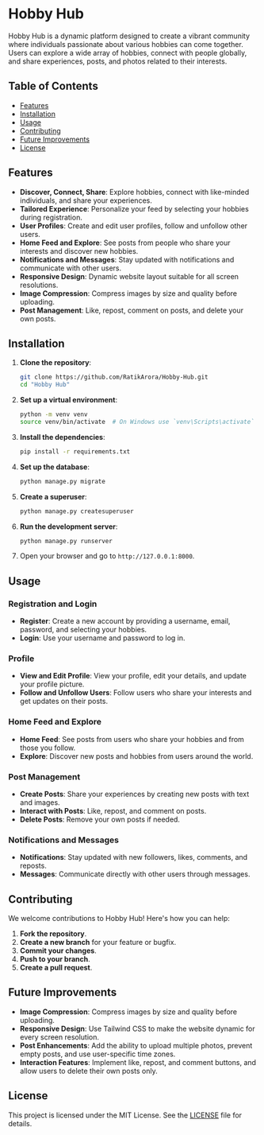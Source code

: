 # Hobby Hub

Hobby Hub is a dynamic platform designed to create a vibrant community where individuals passionate about various hobbies can come together. Users can explore a wide array of hobbies, connect with people globally, and share experiences, posts, and photos related to their interests. 

## Table of Contents

- [Features](#features)
- [Installation](#installation)
- [Usage](#usage)
- [Contributing](#contributing)
- [Future Improvements](#future-improvements)
- [License](#license)

## Features

- **Discover, Connect, Share**: Explore hobbies, connect with like-minded individuals, and share your experiences.
- **Tailored Experience**: Personalize your feed by selecting your hobbies during registration.
- **User Profiles**: Create and edit user profiles, follow and unfollow other users.
- **Home Feed and Explore**: See posts from people who share your interests and discover new hobbies.
- **Notifications and Messages**: Stay updated with notifications and communicate with other users.
- **Responsive Design**: Dynamic website layout suitable for all screen resolutions.
- **Image Compression**: Compress images by size and quality before uploading.
- **Post Management**: Like, repost, comment on posts, and delete your own posts.

## Installation

1. **Clone the repository**:
    ```bash
    git clone https://github.com/RatikArora/Hobby-Hub.git
    cd "Hobby Hub"
    ```

2. **Set up a virtual environment**:
    ```bash
    python -m venv venv
    source venv/bin/activate  # On Windows use `venv\Scripts\activate`
    ```

3. **Install the dependencies**:
    ```bash
    pip install -r requirements.txt
    ```

4. **Set up the database**:
    ```bash
    python manage.py migrate
    ```

5. **Create a superuser**:
    ```bash
    python manage.py createsuperuser
    ```

6. **Run the development server**:
    ```bash
    python manage.py runserver
    ```

7. Open your browser and go to `http://127.0.0.1:8000`.

## Usage

### Registration and Login

- **Register**: Create a new account by providing a username, email, password, and selecting your hobbies.
- **Login**: Use your username and password to log in.

### Profile

- **View and Edit Profile**: View your profile, edit your details, and update your profile picture.
- **Follow and Unfollow Users**: Follow users who share your interests and get updates on their posts.

### Home Feed and Explore

- **Home Feed**: See posts from users who share your hobbies and from those you follow.
- **Explore**: Discover new posts and hobbies from users around the world.

### Post Management

- **Create Posts**: Share your experiences by creating new posts with text and images.
- **Interact with Posts**: Like, repost, and comment on posts.
- **Delete Posts**: Remove your own posts if needed.

### Notifications and Messages

- **Notifications**: Stay updated with new followers, likes, comments, and reposts.
- **Messages**: Communicate directly with other users through messages.

## Contributing

We welcome contributions to Hobby Hub! Here's how you can help:

1. **Fork the repository**.
2. **Create a new branch** for your feature or bugfix.
3. **Commit your changes**.
4. **Push to your branch**.
5. **Create a pull request**.

## Future Improvements

- **Image Compression**: Compress images by size and quality before uploading.
- **Responsive Design**: Use Tailwind CSS to make the website dynamic for every screen resolution.
- **Post Enhancements**: Add the ability to upload multiple photos, prevent empty posts, and use user-specific time zones.
- **Interaction Features**: Implement like, repost, and comment buttons, and allow users to delete their own posts only.

## License

This project is licensed under the MIT License. See the [LICENSE](LICENSE) file for details.

